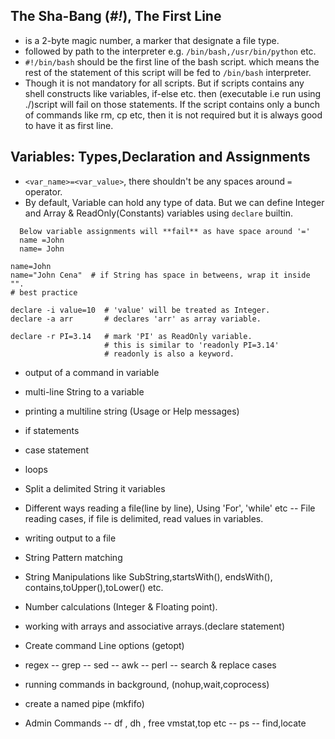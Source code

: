 ## The Sha-Bang (_#!_), The First Line
- is a 2-byte magic number, a marker that designate a file type.
- followed by path to the interpreter e.g. `/bin/bash,/usr/bin/python` etc.
- `#!/bin/bash`  should be the first line of the bash script.
  which means the rest of the statement of this script will be fed to `/bin/bash` interpreter.
- Though it is not mandatory for all scripts. But if scripts contains any shell constructs
  like variables, if-else etc. then (executable i.e run using ./)script will fail on those statements.
  If the script contains only a bunch of commands like rm, cp etc, then it is not required but it is always
  good to have it as first line.

## Variables: Types,Declaration and Assignments
- `<var_name>=<var_value>`, there shouldn't be any spaces around `=` operator.
- By default, Variable can hold any type of data. But we can define Integer and Array & ReadOnly(Constants) variables
  using `declare` builtin.

```
  Below variable assignments will **fail** as have space around '='
  name =John
  name= John
```

```
name=John
name="John Cena"  # if String has space in betweens, wrap it inside "".
# best practice

declare -i value=10  # 'value' will be treated as Integer.
declare -a arr       # declares 'arr' as array variable.

declare -r PI=3.14   # mark 'PI' as ReadOnly variable.
                     # this is similar to 'readonly PI=3.14'
                     # readonly is also a keyword.

```

- output of a command in variable
- multi-line String to a variable
- printing a multiline string (Usage or Help messages)
- if statements
- case statement
- loops
- Split a delimited String it variables
- Different ways reading a file(line by line), Using 'For', 'while' etc
 -- File reading cases, if file is delimited, read values in variables.
- writing output to a file
- String Pattern matching
- String Manipulations like SubString,startsWith(), endsWith(), contains,toUpper(),toLower() etc.
- Number calculations (Integer & Floating point).
- working with arrays and associative arrays.(declare statement)

- Create command Line options (getopt)

- regex
 -- grep
 -- sed
 -- awk
 -- perl
 -- search & replace cases

- running commands in background, (nohup,wait,coprocess)
- create a named pipe (mkfifo)

- Admin Commands
 -- df , dh , free vmstat,top etc
 -- ps
 -- find,locate


